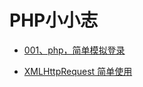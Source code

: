 # PHP小小志

* [001、php，简单模拟登录](https://github.com/AMQR/php/blob/master/001%E3%80%81php%EF%BC%8C%E7%AE%80%E5%8D%95%E6%A8%A1%E6%8B%9F%E7%99%BB%E5%BD%95.md)

* [XMLHttpRequest 简单使用](https://github.com/AMQR/php/blob/master/002%E3%80%81XMLHttpRequest.md)




